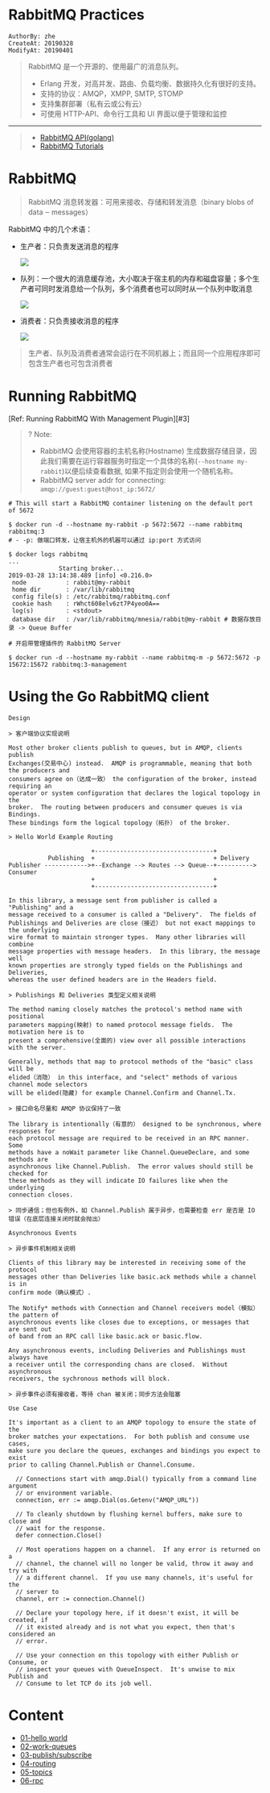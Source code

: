 RabbitMQ Practices
==================
`AuthorBy: zhe`     
`CreateAt: 20190328`        
`ModifyAt: 20190401`  

<!-- 摘要 -->

> RabbitMQ 是一个开源的、使用最广的消息队列。
> 
> - Erlang 开发，对高并发、路由、负载均衡、数据持久化有很好的支持。
> - 支持的协议：AMQP，XMPP, SMTP, STOMP
> - 支持集群部署（私有云或公有云）
> - 可使用 HTTP-API、命令行工具和 UI 界面以便于管理和监控

<!--more-->

---

> - [RabbitMQ API(golang)][#1]
> - [RabbitMQ Tutorials][#2]

# RabbitMQ

> RabbitMQ 消息转发器：可用来接收、存储和转发消息（binary blobs of data ‒ messages）

RabbitMQ 中的几个术语：

- 生产者：只负责发送消息的程序

    ![](https://www.rabbitmq.com/img/tutorials/producer.png)

- 队列：一个很大的消息缓存池，大小取决于宿主机的内存和磁盘容量；多个生产者可同时发消息给一个队列，多个消费者也可以同时从一个队列中取消息

    ![](https://www.rabbitmq.com/img/tutorials/queue.png)

- 消费者：只负责接收消息的程序

    ![](https://www.rabbitmq.com/img/tutorials/consumer.png)
    
> 生产者、队列及消费者通常会运行在不同机器上；而且同一个应用程序即可包含生产者也可包含消费者

# Running RabbitMQ

[Ref: Running RabbitMQ With Management Plugin][#3]

> ? Note: 
>
> - RabbitMQ 会使用容器的主机名称(Hostname) 生成数据存储目录，因此我们需要在运行容器服务时指定一个具体的名称(`--hostname my-rabbit`)以便后续查看数据, 如果不指定则会使用一个随机名称。
> - RabbitMQ server addr for connecting: `amqp://guest:guest@host_ip:5672/`

```
# This will start a RabbitMQ container listening on the default port of 5672

$ docker run -d --hostname my-rabbit -p 5672:5672 --name rabbitmq rabbitmq:3
# - -p: 做端口转发，让宿主机外的机器可以通过 ip:port 方式访问 

$ docker logs rabbitmq
...
              Starting broker...
2019-03-28 13:14:38.489 [info] <0.216.0>
 node           : rabbit@my-rabbit
 home dir       : /var/lib/rabbitmq
 config file(s) : /etc/rabbitmq/rabbitmq.conf
 cookie hash    : rWhct608elv6zt7P4yeo0A==
 log(s)         : <stdout>
 database dir   : /var/lib/rabbitmq/mnesia/rabbit@my-rabbit # 数据存放目录 -> Queue Buffer
 
# 开启带管理插件的 RabbitMQ Server

$ docker run -d --hostname my-rabbit --name rabbitmq-m -p 5672:5672 -p 15672:15672 rabbitmq:3-management
```

# Using the Go RabbitMQ client

```$xslt
Design 

> 客户端协议实现说明

Most other broker clients publish to queues, but in AMQP, clients publish
Exchanges(交易中心) instead.  AMQP is programmable, meaning that both the producers and
consumers agree on（达成一致） the configuration of the broker, instead requiring an
operator or system configuration that declares the logical topology in the
broker.  The routing between producers and consumer queues is via Bindings.
These bindings form the logical topology（拓扑） of the broker.

> Hello World Example Routing

                       +---------------------------------+
           Publishing  +                                 + Delivery
Publisher ------------>+--Exchange --> Routes --> Queue--+----------> Consumer
                       +                                 +
                       +---------------------------------+

In this library, a message sent from publisher is called a "Publishing" and a
message received to a consumer is called a "Delivery".  The fields of
Publishings and Deliveries are close（接近） but not exact mappings to the underlying
wire format to maintain stronger types.  Many other libraries will combine
message properties with message headers.  In this library, the message well
known properties are strongly typed fields on the Publishings and Deliveries,
whereas the user defined headers are in the Headers field.

> Publishings 和 Deliveries 类型定义相关说明

The method naming closely matches the protocol's method name with positional
parameters mapping(映射) to named protocol message fields.  The motivation here is to
present a comprehensive(全面的) view over all possible interactions with the server.

Generally, methods that map to protocol methods of the "basic" class will be
elided（消隐） in this interface, and "select" methods of various channel mode selectors
will be elided(隐藏) for example Channel.Confirm and Channel.Tx.

> 接口命名尽量和 AMQP 协议保持了一致 

The library is intentionally（有意的） designed to be synchronous, where responses for
each protocol message are required to be received in an RPC manner.  Some
methods have a noWait parameter like Channel.QueueDeclare, and some methods are
asynchronous like Channel.Publish.  The error values should still be checked for
these methods as they will indicate IO failures like when the underlying
connection closes.

> 同步通信；但也有例外，如 Channel.Publish 属于异步，也需要检查 err 是否是 IO 错误（在底层连接关闭时就会抛出） 

Asynchronous Events

> 异步事件机制相关说明

Clients of this library may be interested in receiving some of the protocol
messages other than Deliveries like basic.ack methods while a channel is in
confirm mode（确认模式）.

The Notify* methods with Connection and Channel receivers model（模拟） the pattern of
asynchronous events like closes due to exceptions, or messages that are sent out
of band from an RPC call like basic.ack or basic.flow.

Any asynchronous events, including Deliveries and Publishings must always have
a receiver until the corresponding chans are closed.  Without asynchronous
receivers, the sychronous methods will block.

> 异步事件必须有接收者，等待 chan 被关闭；同步方法会阻塞

Use Case

It's important as a client to an AMQP topology to ensure the state of the
broker matches your expectations.  For both publish and consume use cases,
make sure you declare the queues, exchanges and bindings you expect to exist
prior to calling Channel.Publish or Channel.Consume.

  // Connections start with amqp.Dial() typically from a command line argument
  // or environment variable.
  connection, err := amqp.Dial(os.Getenv("AMQP_URL"))

  // To cleanly shutdown by flushing kernel buffers, make sure to close and
  // wait for the response.
  defer connection.Close()

  // Most operations happen on a channel.  If any error is returned on a
  // channel, the channel will no longer be valid, throw it away and try with
  // a different channel.  If you use many channels, it's useful for the
  // server to
  channel, err := connection.Channel()

  // Declare your topology here, if it doesn't exist, it will be created, if
  // it existed already and is not what you expect, then that's considered an
  // error.

  // Use your connection on this topology with either Publish or Consume, or
  // inspect your queues with QueueInspect.  It's unwise to mix Publish and
  // Consume to let TCP do its job well.
```

# Content

- [01-hello world](golang-intro/01-hello-world)
- [02-work-queues](golang-intro/02-work-queues)
- [03-publish/subscribe](golang-intro/03-publish-subscribe)
- [04-routing](golang-intro/04-routing)
- [05-topics](golang-intro/05-topics)
- [06-rpc](golang-intro/06-rpc)

[#1]:https://godoc.org/github.com/streadway/amqp
[#2]:https://www.rabbitmq.com/getstarted.html